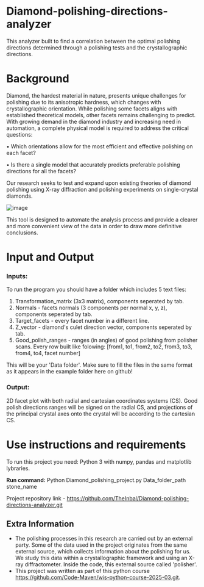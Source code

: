 # Diamond-polishing-directions-analyzer
This analyzer built to find a correlation between the optimal polishing directions determined through a polishing tests and the crystallographic directions. 

# Background
Diamond, the hardest material in nature, presents unique challenges for polishing due to its anisotropic
hardness, which changes with crystallographic orientation. While polishing some facets aligns with established
theoretical models, other facets remains challenging to predict. With growing demand in the diamond industry
and increasing need in automation, a complete physical model is required to address the critical questions:

• Which orientations allow for the most efficient and effective polishing on each facet?

• Is there a single model that accurately predicts preferable polishing directions for all the facets?

Our research seeks to test and expand upon existing theories of diamond polishing using X-ray diffraction and
polishing experiments on single-crystal diamonds. 


![image](https://github.com/user-attachments/assets/000c7d81-d1cd-448b-833b-4db4b017f5d1)


This tool is designed to automate the analysis process and provide a clearer and more convenient view of the data in order to draw more definitive conclusions.

# Input and Output
### Inputs:

To run the program you should have a folder which includes 5 text files:
1. Transformation_matrix (3x3 matrix), components seperated by tab.
2. Normals - facets normals (3 components per normal x, y, z), components seperated by tab.
3. Target_facets - every facet number in a different line.
4. Z_vector - diamond's culet direction vector, components seperated by tab.
5. Good_polish_ranges - ranges (in angles) of good polishing from polisher scans. Every row built like folowing: [from1, to1, from2, to2, from3, to3, from4, to4, facet number]

This will be your 'Data folder'. Make sure to fill the files in the same format as it appears in the example folder here on github!


### Output:

2D facet plot with both radial and cartesian coordinates systems (CS).
Good polish directions ranges will be signed on the radial CS, and projections of the principal crystal axes onto the crystal will be according to the cartesian CS.


# Use instructions and requirements
To run this project you need: 
Python 3 with numpy, pandas and matplotlib lybraries. 

**Run command:** Python  Diamond_polishing_project.py  Data_folder_path  stone_name

Project repository link - https://github.com/TheInbal/Diamond-polishing-directions-analyzer.git


## Extra Information
* The polishing processes in this research are carried out by an external party. Some of the data used in the project originates from the same external source, which collects information about the polishing for us. We study this data within a crystallographic framework and using an X-ray diffractometer. Inside the code, this external source called 'polisher'.
* This project was written as part of this python course https://github.com/Code-Maven/wis-python-course-2025-03.git.
